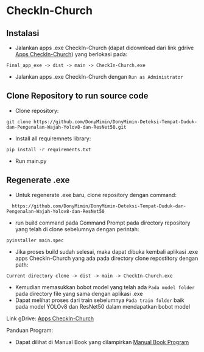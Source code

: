 # CheckIn-Church
## Instalasi
- Jalankan apps .exe CheckIn-Church (dapat didownload dari link gdrive [Apps CheckIn-Church](https://drive.google.com/drive/folders/1Pw5jhF1Z_wOf98aa74XPHRbxdnM5nJDJ?usp=sharing)) yang berlokasi pada:
```
Final_app_exe -> dist -> main -> CheckIn-Church.exe
```
- Jalankan apps .exe CheckIn-Church dengan ``Run as Administrator``

## Clone Repository to run source code
- Clone repository:
```
git clone https://github.com/DonyMimin/DonyMimin-Deteksi-Tempat-Duduk-dan-Pengenalan-Wajah-Yolov8-dan-ResNet50.git
```
- Install all requiremnets library:
```
pip install -r requirements.txt
```
- Run main.py

## Regenerate .exe
- Untuk regenerate .exe baru, clone repository dengan command:
```
  https://github.com/DonyMimin/DonyMimin-Deteksi-Tempat-Duduk-dan-Pengenalan-Wajah-Yolov8-dan-ResNet50
```
- run build command pada Command Prompt pada directory repository yang telah di clone sebelumnya dengan perintah:
```
pyinstaller main.spec
```
- Jika proses build sudah selesai, maka dapat dibuka kembali aplikasi .exe apps CheckIn-Church yang ada pada directory clone repostitory dengan path:
```
Current directory clone -> dist -> main -> CheckIn-Church.exe
```
- Kemudian memasukkan bobot model yang telah ada ``Pada model folder`` pada directory file yang sama dengan aplikasi .exe
- Dapat melihat proses dari train sebelumnya ``Pada train folder`` baik pada model YOLOv8 dan ResNet50 dalam mendapatkan bobot model

Link gDrive:
 [Apps CheckIn-Church](https://drive.google.com/drive/folders/1Pw5jhF1Z_wOf98aa74XPHRbxdnM5nJDJ?usp=sharing)

Panduan Program:
- Dapat dilihat di Manual Book yang dilampirkan [Manual Book Program](https://drive.google.com/file/d/1BeJnEGddO0uCph2tlhgFmFX-RStjCSUj/view?usp=sharing)
